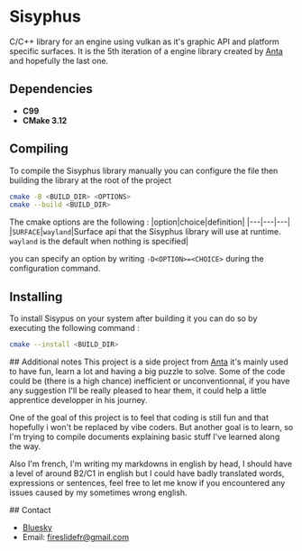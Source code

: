 # Sisyphus
C/C++ library for an engine using vulkan as it's graphic API and platform specific surfaces.
It is the 5th iteration of a engine library created by [Anta](https://bsky.app/profile/traveler-anta.bsky.social) and hopefully the last one.

## Dependencies
- **C99**
- **CMake 3.12**

## Compiling
To compile the Sisyphus library manually you can configure the file then building the library at the root of the project
```bash
cmake -B <BUILD_DIR> <OPTIONS>
cmake --build <BUILD_DIR>
```
The cmake options are the following :
|option|choice|definition|
|---|---|---|
|`SURFACE`|`wayland`|Surface api that the Sisyphus library will use at runtime. `wayland` is the default when nothing is specified|

you can specify an option by writing `-D<OPTION>=<CHOICE>` during the configuration command.

## Installing
To install Sisypus on your system after building it you can do so by executing the following command :
```bash
cmake --install <BUILD_DIR>
```

## Additional notes
This project is a side project from [Anta](https://bsky.app/profile/traveler-anta.bsky.social) it's mainly used to have fun, learn a lot and having a big puzzle to solve.
Some of the code could be (there is a high chance) inefficient or unconventionnal, if you have any suggestion I'll be really pleased to hear them, it could help a little apprentice developper in his journey.

One of the goal of this project is to feel that coding is still fun and that hopefully i won't be replaced by vibe coders.
But another goal is to learn, so I'm trying to compile documents explaining basic stuff I've learned along the way.

Also I'm french, I'm writing my markdowns in english by head, I should have a level of around B2/C1 in english but I could have badly translated words, expressions or sentences, feel free to let me know if you encountered any issues caused by my sometimes wrong english.

## Contact
- [Bluesky](https://bsky.app/profile/traveler-anta.bsky.social)
- Email: fireslidefr@gmail.com
